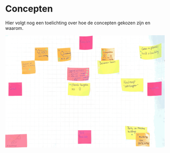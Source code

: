# Concepten

Hier volgt nog een toelichting over hoe de concepten gekozen zijn en waarom.

![Afbeelding 80](../../.gitbook/assets/scannable-document-on-10-may-2019-at-16_50_30.png)



